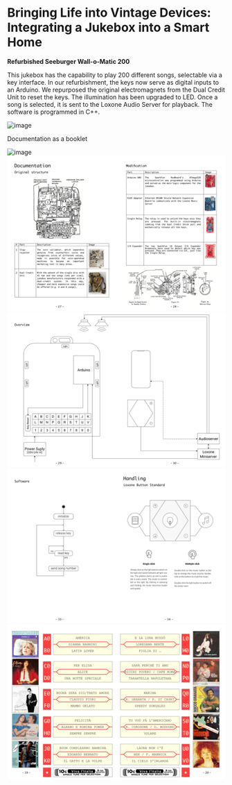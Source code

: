 # Bringing Life into Vintage Devices: Integrating a Jukebox into a Smart Home

<b>Refurbished Seeburger Wall-o-Matic 200</b>


This jukebox has the capability to play 200 different songs, selectable via a key interface. In our refurbishment, the keys now serve as digital inputs to an Arduino. We repurposed the original electromagnets from the Dual Credit Unit to reset the keys. The illumination has been upgraded to LED. Once a song is selected, it is sent to the Loxone Audio Server for playback. The software is programmed in C++.

![image](docs/jukebox_installed.jpg)

Documentation as a booklet

![image](docs/doc2.png)
![image](docs/doc3.png)
![image](docs/doc4.png)
![image](docs/doc5.png)
![image](docs/doc1.png)